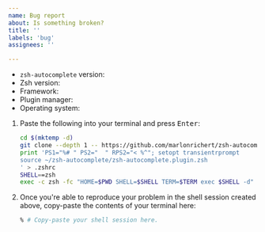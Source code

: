 ```yaml
---
name: Bug report
about: Is something broken?
title: ''
labels: 'bug'
assignees: ''

---
```


* `zsh-autocomplete` version: <!-- git -C ~zsh-autocomplete rev-parse @ -->
* Zsh version: <!-- print =zsh $ZSH_PATCHLEVEL -->
* Framework: <!-- Oh My Zsh, Prezto, Zimfw, etc. or just "none" -->
* Plugin manager: <!-- Znap, Zinit, Antigen, etc. or just "none" -->
* Operating system: <!-- print $OSTYPE -->

 1. Paste the following into your terminal and press <kbd>Enter</kbd>:
    ```zsh
    cd $(mktemp -d)
    git clone --depth 1 -- https://github.com/marlonrichert/zsh-autocomplete.git
    print 'PS1="%# " PS2="  " RPS2="< %^"; setopt transientrprompt
    source ~/zsh-autocomplete/zsh-autocomplete.plugin.zsh
    ' > .zshrc
    SHELL==zsh
    exec -c zsh -fc "HOME=$PWD SHELL=$SHELL TERM=$TERM exec $SHELL -d"
    ```
 1. Once you're able to reproduce your problem in the shell session created
    above, copy-paste the contents of your terminal here:
    ```zsh
    % # Copy-paste your shell session here.
    ```
